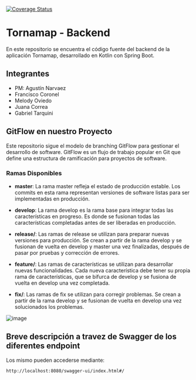 [![Coverage Status](https://coveralls.io/repos/github/TV3ntu/PDS-2024-backend/badge.svg?branch=master)](https://coveralls.io/github/TV3ntu/PDS-2024-backend?branch=master)

# Tornamap - Backend
En este repositorio se encuentra el código fuente del backend de la aplicación Tornamap, desarrollado en Kotlin con Spring Boot.

## Integrantes
- PM: Agustín Narvaez
- Francisco Coronel
- Melody Oviedo
- Juana Correa
- Gabriel Tarquini

## GitFlow en nuestro Proyecto

Este repositorio sigue el modelo de branching GitFlow para gestionar el desarrollo de software. GitFlow es un flujo de trabajo popular en Git que define una estructura de ramificación para proyectos de software.

### Ramas Disponibles

- **master**: La rama master refleja el estado de producción estable. Los commits en esta rama representan versiones de software listas para ser implementadas en producción.

- **develop**: La rama develop es la rama base para integrar todas las características en progreso. Es donde se fusionan todas las características completadas antes de ser liberadas en producción.

- **release/**: Las ramas de release se utilizan para preparar nuevas versiones para producción. Se crean a partir de la rama develop y se fusionan de vuelta en develop y master una vez finalizadas, después de pasar por pruebas y corrección de errores.

- **feature/**: Las ramas de características se utilizan para desarrollar nuevas funcionalidades. Cada nueva característica debe tener su propia rama de características, que se bifurca de develop y se fusiona de vuelta en develop una vez completada.

- **fix/**: Las ramas de fix se utilizan para corregir problemas. Se crean a partir de la rama develop y se fusionan de vuelta en develop una vez solucionados los problemas.

![image](https://github.com/TV3ntu/PDS-2024-frontend/assets/75498776/b7c98055-ef38-4276-860a-bd74b1728bd9)

## Breve descripción a travez de Swagger de los diferentes endpoint
Los mismo pueden accederse mediante:
```
http://localhost:8080/swagger-ui/index.html#/
```
